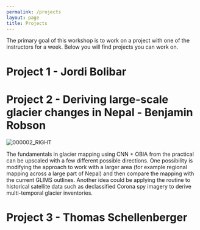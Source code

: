 ```yaml
---
permalink: /projects
layout: page
title: Projects
---
```


The primary goal of this workshop is to work on a project with one of the instructors for a week. Below you will find projects you can work on.

# Project 1 - Jordi Bolibar

# Project 2 - Deriving large-scale glacier changes in Nepal - Benjamin Robson
![000002_RIGHT](https://user-images.githubusercontent.com/52926341/168526671-50a357b4-02da-4b9d-93e3-852a71bab66a.jpg)

The fundamentals in glacier mapping using CNN + OBIA from the practical can be upscaled with a few different possible directions. One possibility is modifying the approach to work with a larger area (for example regional mapping across a large part of Nepal) and then compare the mapping with the current GLIMS outlines. Another idea could be applying the routine to historical satellite data such as declassified Corona spy imagery to derive multi-temporal glacier inventories.

# Project 3 - Thomas Schellenberger
